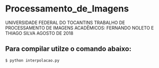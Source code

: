 # Processamento_de_Imagens

UNIVERSIDADE FEDERAL DO TOCANTINS
TRABALHO DE PROCESSAMENTO DE IMAGENS
ACADÊMICOS: FERNANDO NOLETO E THIAGO SILVA
AGOSTO DE 2018

## Para compilar utilze o comando abaixo:
```bash
$ python interpolacao.py
```